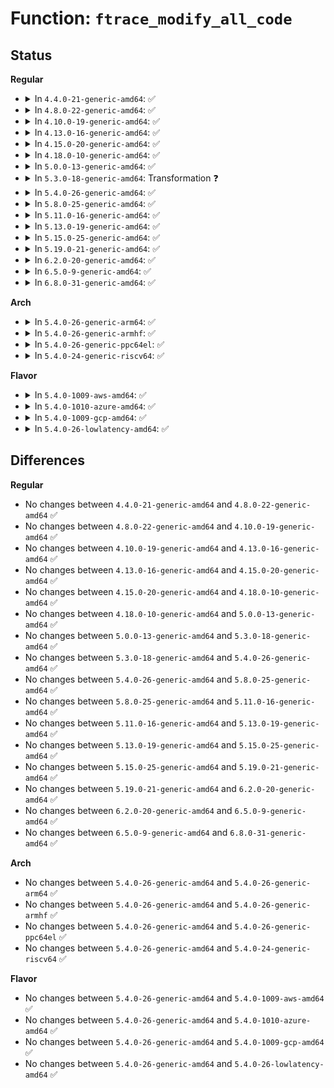 # Function: <code>ftrace_modify_all_code</code>

## Status
<b>Regular</b>
<ul>
<li>
<details>
<summary>In <code>4.4.0-21-generic-amd64</code>: ✅</summary>

```c
void ftrace_modify_all_code(int command)
```

```json
{
  "name": "ftrace_modify_all_code",
  "collision_type": "Unique Global",
  "inline_type": "No",
  "funcs": [
    {
      "addr": 18446744071580170576,
      "name": "ftrace_modify_all_code",
      "external": true,
      "loc": "kernel/trace/ftrace.c:2452",
      "file": "kernel/trace/ftrace.c",
      "inline": "seen, unknown",
      "caller_inline": [],
      "caller_func": [
        "arch/x86/kernel/ftrace.c:arch_ftrace_update_code",
        "kernel/trace/ftrace.c:__ftrace_modify_code"
      ]
    }
  ],
  "symbols": [
    {
      "addr": 18446744071580170576,
      "name": "ftrace_modify_all_code",
      "section": ".text",
      "bind": "STB_GLOBAL",
      "size": 277
    }
  ]
}
```
</details>
</li>
<li>
<details>
<summary>In <code>4.8.0-22-generic-amd64</code>: ✅</summary>

```c
void ftrace_modify_all_code(int command)
```

```json
{
  "name": "ftrace_modify_all_code",
  "collision_type": "Unique Global",
  "inline_type": "No",
  "funcs": [
    {
      "addr": 18446744071580202832,
      "name": "ftrace_modify_all_code",
      "external": true,
      "loc": "kernel/trace/ftrace.c:2510",
      "file": "kernel/trace/ftrace.c",
      "inline": "seen, unknown",
      "caller_inline": [],
      "caller_func": [
        "arch/x86/kernel/ftrace.c:arch_ftrace_update_code",
        "kernel/trace/ftrace.c:__ftrace_modify_code"
      ]
    }
  ],
  "symbols": [
    {
      "addr": 18446744071580202832,
      "name": "ftrace_modify_all_code",
      "section": ".text",
      "bind": "STB_GLOBAL",
      "size": 277
    }
  ]
}
```
</details>
</li>
<li>
<details>
<summary>In <code>4.10.0-19-generic-amd64</code>: ✅</summary>

```c
void ftrace_modify_all_code(int command)
```

```json
{
  "name": "ftrace_modify_all_code",
  "collision_type": "Unique Global",
  "inline_type": "No",
  "funcs": [
    {
      "addr": 18446744071580243520,
      "name": "ftrace_modify_all_code",
      "external": true,
      "loc": "kernel/trace/ftrace.c:2528",
      "file": "kernel/trace/ftrace.c",
      "inline": "seen, unknown",
      "caller_inline": [],
      "caller_func": [
        "arch/x86/kernel/ftrace.c:arch_ftrace_update_code",
        "kernel/trace/ftrace.c:__ftrace_modify_code"
      ]
    }
  ],
  "symbols": [
    {
      "addr": 18446744071580243520,
      "name": "ftrace_modify_all_code",
      "section": ".text",
      "bind": "STB_GLOBAL",
      "size": 277
    }
  ]
}
```
</details>
</li>
<li>
<details>
<summary>In <code>4.13.0-16-generic-amd64</code>: ✅</summary>

```c
void ftrace_modify_all_code(int command)
```

```json
{
  "name": "ftrace_modify_all_code",
  "collision_type": "Unique Global",
  "inline_type": "No",
  "funcs": [
    {
      "addr": 18446744071580253856,
      "name": "ftrace_modify_all_code",
      "external": true,
      "loc": "kernel/trace/ftrace.c:2613",
      "file": "kernel/trace/ftrace.c",
      "inline": "seen, unknown",
      "caller_inline": [],
      "caller_func": [
        "arch/x86/kernel/ftrace.c:arch_ftrace_update_code",
        "kernel/trace/ftrace.c:__ftrace_modify_code"
      ]
    }
  ],
  "symbols": [
    {
      "addr": 18446744071580253856,
      "name": "ftrace_modify_all_code",
      "section": ".text",
      "bind": "STB_GLOBAL",
      "size": 328
    }
  ]
}
```
</details>
</li>
<li>
<details>
<summary>In <code>4.15.0-20-generic-amd64</code>: ✅</summary>

```c
void ftrace_modify_all_code(int command)
```

```json
{
  "name": "ftrace_modify_all_code",
  "collision_type": "Unique Global",
  "inline_type": "No",
  "funcs": [
    {
      "addr": 18446744071580305824,
      "name": "ftrace_modify_all_code",
      "external": true,
      "loc": "kernel/trace/ftrace.c:2589",
      "file": "kernel/trace/ftrace.c",
      "inline": "seen, unknown",
      "caller_inline": [],
      "caller_func": [
        "arch/x86/kernel/ftrace.c:arch_ftrace_update_code",
        "kernel/trace/ftrace.c:__ftrace_modify_code"
      ]
    }
  ],
  "symbols": [
    {
      "addr": 18446744071580305824,
      "name": "ftrace_modify_all_code",
      "section": ".text",
      "bind": "STB_GLOBAL",
      "size": 328
    }
  ]
}
```
</details>
</li>
<li>
<details>
<summary>In <code>4.18.0-10-generic-amd64</code>: ✅</summary>

```c
void ftrace_modify_all_code(int command)
```

```json
{
  "name": "ftrace_modify_all_code",
  "collision_type": "Unique Global",
  "inline_type": "No",
  "funcs": [
    {
      "addr": 18446744071580366512,
      "name": "ftrace_modify_all_code",
      "external": true,
      "loc": "kernel/trace/ftrace.c:2578",
      "file": "kernel/trace/ftrace.c",
      "inline": "seen, unknown",
      "caller_inline": [],
      "caller_func": [
        "arch/x86/kernel/ftrace.c:arch_ftrace_update_code",
        "kernel/trace/ftrace.c:__ftrace_modify_code"
      ]
    }
  ],
  "symbols": [
    {
      "addr": 18446744071580366512,
      "name": "ftrace_modify_all_code",
      "section": ".text",
      "bind": "STB_GLOBAL",
      "size": 328
    }
  ]
}
```
</details>
</li>
<li>
<details>
<summary>In <code>5.0.0-13-generic-amd64</code>: ✅</summary>

```c
void ftrace_modify_all_code(int command)
```

```json
{
  "name": "ftrace_modify_all_code",
  "collision_type": "Unique Global",
  "inline_type": "No",
  "funcs": [
    {
      "addr": 18446744071580422896,
      "name": "ftrace_modify_all_code",
      "external": true,
      "loc": "kernel/trace/ftrace.c:2531",
      "file": "kernel/trace/ftrace.c",
      "inline": "seen, unknown",
      "caller_inline": [],
      "caller_func": [
        "arch/x86/kernel/ftrace.c:arch_ftrace_update_code",
        "kernel/trace/ftrace.c:__ftrace_modify_code"
      ]
    }
  ],
  "symbols": [
    {
      "addr": 18446744071580422896,
      "name": "ftrace_modify_all_code",
      "section": ".text",
      "bind": "STB_GLOBAL",
      "size": 350
    }
  ]
}
```
</details>
</li>
<li>
<details>
<summary>In <code>5.3.0-18-generic-amd64</code>: Transformation ❓</summary>

```c
void ftrace_modify_all_code(int command)
```

```json
{
  "name": "ftrace_modify_all_code",
  "collision_type": "Unique Global",
  "inline_type": "No",
  "funcs": [
    {
      "addr": 0,
      "name": "ftrace_modify_all_code",
      "external": true,
      "loc": "kernel/trace/ftrace.c:2530",
      "file": "kernel/trace/ftrace.c",
      "inline": "seen, unknown",
      "caller_inline": [],
      "caller_func": [
        "arch/x86/kernel/ftrace.c:arch_ftrace_update_code",
        "kernel/trace/ftrace.c:__ftrace_modify_code"
      ]
    }
  ],
  "symbols": [
    {
      "addr": 18446744071580492318,
      "name": "ftrace_modify_all_code.cold",
      "section": ".text",
      "bind": "STB_LOCAL",
      "size": 150
    },
    {
      "addr": 18446744071580475792,
      "name": "ftrace_modify_all_code",
      "section": ".text",
      "bind": "STB_GLOBAL",
      "size": 243
    }
  ]
}
```
</details>
</li>
<li>
<details>
<summary>In <code>5.4.0-26-generic-amd64</code>: ✅</summary>

```c
void ftrace_modify_all_code(int command)
```

```json
{
  "name": "ftrace_modify_all_code",
  "collision_type": "Unique Global",
  "inline_type": "No",
  "funcs": [
    {
      "addr": 18446744071580524656,
      "name": "ftrace_modify_all_code",
      "external": true,
      "loc": "kernel/trace/ftrace.c:2531",
      "file": "kernel/trace/ftrace.c",
      "inline": "seen, unknown",
      "caller_inline": [],
      "caller_func": [
        "arch/x86/kernel/ftrace.c:arch_ftrace_update_code",
        "kernel/trace/ftrace.c:__ftrace_modify_code"
      ]
    }
  ],
  "symbols": [
    {
      "addr": 18446744071580524656,
      "name": "ftrace_modify_all_code",
      "section": ".text",
      "bind": "STB_GLOBAL",
      "size": 350
    }
  ]
}
```
</details>
</li>
<li>
<details>
<summary>In <code>5.8.0-25-generic-amd64</code>: ✅</summary>

```c
void ftrace_modify_all_code(int command)
```

```json
{
  "name": "ftrace_modify_all_code",
  "collision_type": "Unique Global",
  "inline_type": "No",
  "funcs": [
    {
      "addr": 18446744071580613712,
      "name": "ftrace_modify_all_code",
      "external": true,
      "loc": "kernel/trace/ftrace.c:2643",
      "file": "kernel/trace/ftrace.c",
      "inline": "seen, unknown",
      "caller_inline": [],
      "caller_func": [
        "arch/x86/kernel/ftrace.c:arch_ftrace_update_code",
        "kernel/trace/ftrace.c:__ftrace_modify_code"
      ]
    }
  ],
  "symbols": [
    {
      "addr": 18446744071580613712,
      "name": "ftrace_modify_all_code",
      "section": ".text",
      "bind": "STB_GLOBAL",
      "size": 350
    }
  ]
}
```
</details>
</li>
<li>
<details>
<summary>In <code>5.11.0-16-generic-amd64</code>: ✅</summary>

```c
void ftrace_modify_all_code(int command)
```

```json
{
  "name": "ftrace_modify_all_code",
  "collision_type": "Unique Global",
  "inline_type": "No",
  "funcs": [
    {
      "addr": 18446744071580603920,
      "name": "ftrace_modify_all_code",
      "external": true,
      "loc": "kernel/trace/ftrace.c:2672",
      "file": "kernel/trace/ftrace.c",
      "inline": "seen, unknown",
      "caller_inline": [],
      "caller_func": [
        "arch/x86/kernel/ftrace.c:arch_ftrace_update_code",
        "kernel/trace/ftrace.c:__ftrace_modify_code"
      ]
    }
  ],
  "symbols": [
    {
      "addr": 18446744071580603920,
      "name": "ftrace_modify_all_code",
      "section": ".text",
      "bind": "STB_GLOBAL",
      "size": 350
    }
  ]
}
```
</details>
</li>
<li>
<details>
<summary>In <code>5.13.0-19-generic-amd64</code>: ✅</summary>

```c
void ftrace_modify_all_code(int command)
```

```json
{
  "name": "ftrace_modify_all_code",
  "collision_type": "Unique Global",
  "inline_type": "No",
  "funcs": [
    {
      "addr": 18446744071580606848,
      "name": "ftrace_modify_all_code",
      "external": true,
      "loc": "kernel/trace/ftrace.c:2678",
      "file": "kernel/trace/ftrace.c",
      "inline": "seen, unknown",
      "caller_inline": [],
      "caller_func": [
        "arch/x86/kernel/ftrace.c:arch_ftrace_update_code",
        "kernel/trace/ftrace.c:__ftrace_modify_code"
      ]
    }
  ],
  "symbols": [
    {
      "addr": 18446744071580606848,
      "name": "ftrace_modify_all_code",
      "section": ".text",
      "bind": "STB_GLOBAL",
      "size": 343
    }
  ]
}
```
</details>
</li>
<li>
<details>
<summary>In <code>5.15.0-25-generic-amd64</code>: ✅</summary>

```c
void ftrace_modify_all_code(int command)
```

```json
{
  "name": "ftrace_modify_all_code",
  "collision_type": "Unique Global",
  "inline_type": "No",
  "funcs": [
    {
      "addr": 18446744071580778320,
      "name": "ftrace_modify_all_code",
      "external": true,
      "loc": "kernel/trace/ftrace.c:2679",
      "file": "kernel/trace/ftrace.c",
      "inline": "seen, unknown",
      "caller_inline": [],
      "caller_func": [
        "arch/x86/kernel/ftrace.c:arch_ftrace_update_code",
        "kernel/trace/ftrace.c:__ftrace_modify_code"
      ]
    }
  ],
  "symbols": [
    {
      "addr": 18446744071580778320,
      "name": "ftrace_modify_all_code",
      "section": ".text",
      "bind": "STB_GLOBAL",
      "size": 343
    }
  ]
}
```
</details>
</li>
<li>
<details>
<summary>In <code>5.19.0-21-generic-amd64</code>: ✅</summary>

```c
void ftrace_modify_all_code(int command)
```

```json
{
  "name": "ftrace_modify_all_code",
  "collision_type": "Unique Global",
  "inline_type": "No",
  "funcs": [
    {
      "addr": 18446744071580997296,
      "name": "ftrace_modify_all_code",
      "external": true,
      "loc": "kernel/trace/ftrace.c:2721",
      "file": "kernel/trace/ftrace.c",
      "inline": "seen, unknown",
      "caller_inline": [],
      "caller_func": [
        "arch/x86/kernel/ftrace.c:arch_ftrace_update_code",
        "kernel/trace/ftrace.c:__ftrace_modify_code"
      ]
    }
  ],
  "symbols": [
    {
      "addr": 18446744071580997296,
      "name": "ftrace_modify_all_code",
      "section": ".text",
      "bind": "STB_GLOBAL",
      "size": 364
    }
  ]
}
```
</details>
</li>
<li>
<details>
<summary>In <code>6.2.0-20-generic-amd64</code>: ✅</summary>

```c
void ftrace_modify_all_code(int command)
```

```json
{
  "name": "ftrace_modify_all_code",
  "collision_type": "Unique Global",
  "inline_type": "No",
  "funcs": [
    {
      "addr": 18446744071581296160,
      "name": "ftrace_modify_all_code",
      "external": true,
      "loc": "kernel/trace/ftrace.c:2783",
      "file": "kernel/trace/ftrace.c",
      "inline": "seen, unknown",
      "caller_inline": [],
      "caller_func": [
        "arch/x86/kernel/ftrace.c:arch_ftrace_update_code",
        "kernel/trace/ftrace.c:__ftrace_modify_code"
      ]
    }
  ],
  "symbols": [
    {
      "addr": 18446744071581296160,
      "name": "ftrace_modify_all_code",
      "section": ".text",
      "bind": "STB_GLOBAL",
      "size": 403
    }
  ]
}
```
</details>
</li>
<li>
<details>
<summary>In <code>6.5.0-9-generic-amd64</code>: ✅</summary>

```c
void ftrace_modify_all_code(int command)
```

```json
{
  "name": "ftrace_modify_all_code",
  "collision_type": "Unique Global",
  "inline_type": "No",
  "funcs": [
    {
      "addr": 18446744071581391648,
      "name": "ftrace_modify_all_code",
      "external": true,
      "loc": "kernel/trace/ftrace.c:2866",
      "file": "kernel/trace/ftrace.c",
      "inline": "seen, unknown",
      "caller_inline": [],
      "caller_func": [
        "arch/x86/kernel/ftrace.c:arch_ftrace_update_code",
        "kernel/trace/ftrace.c:__ftrace_modify_code"
      ]
    }
  ],
  "symbols": [
    {
      "addr": 18446744071581391648,
      "name": "ftrace_modify_all_code",
      "section": ".text",
      "bind": "STB_GLOBAL",
      "size": 403
    }
  ]
}
```
</details>
</li>
<li>
<details>
<summary>In <code>6.8.0-31-generic-amd64</code>: ✅</summary>

```c
void ftrace_modify_all_code(int command)
```

```json
{
  "name": "ftrace_modify_all_code",
  "collision_type": "Unique Global",
  "inline_type": "No",
  "funcs": [
    {
      "addr": 18446744071581499408,
      "name": "ftrace_modify_all_code",
      "external": true,
      "loc": "kernel/trace/ftrace.c:2832",
      "file": "kernel/trace/ftrace.c",
      "inline": "seen, unknown",
      "caller_inline": [],
      "caller_func": [
        "arch/x86/kernel/ftrace.c:arch_ftrace_update_code",
        "kernel/trace/ftrace.c:__ftrace_modify_code"
      ]
    }
  ],
  "symbols": [
    {
      "addr": 18446744071581499408,
      "name": "ftrace_modify_all_code",
      "section": ".text",
      "bind": "STB_GLOBAL",
      "size": 403
    }
  ]
}
```
</details>
</li>
</ul>
<b>Arch</b>
<ul>
<li>
<details>
<summary>In <code>5.4.0-26-generic-arm64</code>: ✅</summary>

```c
void ftrace_modify_all_code(int command)
```

```json
{
  "name": "ftrace_modify_all_code",
  "collision_type": "Unique Global",
  "inline_type": "No",
  "funcs": [
    {
      "addr": 18446603336491806016,
      "name": "ftrace_modify_all_code",
      "external": true,
      "loc": "kernel/trace/ftrace.c:2531",
      "file": "kernel/trace/ftrace.c",
      "inline": "seen, unknown",
      "caller_inline": [],
      "caller_func": [
        "arch/arm64/kernel/ftrace.c:arch_ftrace_update_code",
        "kernel/trace/ftrace.c:__ftrace_modify_code"
      ]
    }
  ],
  "symbols": [
    {
      "addr": 18446603336491806016,
      "name": "ftrace_modify_all_code",
      "section": ".text",
      "bind": "STB_GLOBAL",
      "size": 320
    }
  ]
}
```
</details>
</li>
<li>
<details>
<summary>In <code>5.4.0-26-generic-armhf</code>: ✅</summary>

```c
void ftrace_modify_all_code(int command)
```

```json
{
  "name": "ftrace_modify_all_code",
  "collision_type": "Unique Global",
  "inline_type": "No",
  "funcs": [
    {
      "addr": 3225754080,
      "name": "ftrace_modify_all_code",
      "external": true,
      "loc": "kernel/trace/ftrace.c:2531",
      "file": "kernel/trace/ftrace.c",
      "inline": "seen, unknown",
      "caller_inline": [],
      "caller_func": [
        "arch/arm/kernel/ftrace.c:__ftrace_modify_code",
        "kernel/trace/ftrace.c:__ftrace_modify_code"
      ]
    }
  ],
  "symbols": [
    {
      "addr": 3225754080,
      "name": "ftrace_modify_all_code",
      "section": ".text",
      "bind": "STB_GLOBAL",
      "size": 400
    }
  ]
}
```
</details>
</li>
<li>
<details>
<summary>In <code>5.4.0-26-generic-ppc64el</code>: ✅</summary>

```c
void ftrace_modify_all_code(int command)
```

```json
{
  "name": "ftrace_modify_all_code",
  "collision_type": "Unique Global",
  "inline_type": "No",
  "funcs": [
    {
      "addr": 13835058055284862304,
      "name": "ftrace_modify_all_code",
      "external": true,
      "loc": "kernel/trace/ftrace.c:2531",
      "file": "kernel/trace/ftrace.c",
      "inline": "seen, unknown",
      "caller_inline": [],
      "caller_func": [
        "arch/powerpc/kernel/trace/ftrace.c:arch_ftrace_update_code",
        "kernel/trace/ftrace.c:__ftrace_modify_code"
      ]
    }
  ],
  "symbols": [
    {
      "addr": 13835058055284862304,
      "name": "ftrace_modify_all_code",
      "section": ".text",
      "bind": "STB_GLOBAL",
      "size": 524
    }
  ]
}
```
</details>
</li>
<li>
<details>
<summary>In <code>5.4.0-24-generic-riscv64</code>: ✅</summary>

```c
void ftrace_modify_all_code(int command)
```

```json
{
  "name": "ftrace_modify_all_code",
  "collision_type": "Unique Global",
  "inline_type": "No",
  "funcs": [
    {
      "addr": 18446743936272117918,
      "name": "ftrace_modify_all_code",
      "external": true,
      "loc": "kernel/trace/ftrace.c:2531",
      "file": "kernel/trace/ftrace.c",
      "inline": "seen, unknown",
      "caller_inline": [],
      "caller_func": [
        "kernel/trace/ftrace.c:__ftrace_modify_code"
      ]
    }
  ],
  "symbols": [
    {
      "addr": 18446743936272117918,
      "name": "ftrace_modify_all_code",
      "section": ".text",
      "bind": "STB_GLOBAL",
      "size": 328
    }
  ]
}
```
</details>
</li>
</ul>
<b>Flavor</b>
<ul>
<li>
<details>
<summary>In <code>5.4.0-1009-aws-amd64</code>: ✅</summary>

```c
void ftrace_modify_all_code(int command)
```

```json
{
  "name": "ftrace_modify_all_code",
  "collision_type": "Unique Global",
  "inline_type": "No",
  "funcs": [
    {
      "addr": 18446744071580493456,
      "name": "ftrace_modify_all_code",
      "external": true,
      "loc": "kernel/trace/ftrace.c:2531",
      "file": "kernel/trace/ftrace.c",
      "inline": "seen, unknown",
      "caller_inline": [],
      "caller_func": [
        "arch/x86/kernel/ftrace.c:arch_ftrace_update_code",
        "kernel/trace/ftrace.c:__ftrace_modify_code"
      ]
    }
  ],
  "symbols": [
    {
      "addr": 18446744071580493456,
      "name": "ftrace_modify_all_code",
      "section": ".text",
      "bind": "STB_GLOBAL",
      "size": 350
    }
  ]
}
```
</details>
</li>
<li>
<details>
<summary>In <code>5.4.0-1010-azure-amd64</code>: ✅</summary>

```c
void ftrace_modify_all_code(int command)
```

```json
{
  "name": "ftrace_modify_all_code",
  "collision_type": "Unique Global",
  "inline_type": "No",
  "funcs": [
    {
      "addr": 18446744071580440480,
      "name": "ftrace_modify_all_code",
      "external": true,
      "loc": "kernel/trace/ftrace.c:2531",
      "file": "kernel/trace/ftrace.c",
      "inline": "seen, unknown",
      "caller_inline": [],
      "caller_func": [
        "arch/x86/kernel/ftrace.c:arch_ftrace_update_code",
        "kernel/trace/ftrace.c:__ftrace_modify_code"
      ]
    }
  ],
  "symbols": [
    {
      "addr": 18446744071580440480,
      "name": "ftrace_modify_all_code",
      "section": ".text",
      "bind": "STB_GLOBAL",
      "size": 345
    }
  ]
}
```
</details>
</li>
<li>
<details>
<summary>In <code>5.4.0-1009-gcp-amd64</code>: ✅</summary>

```c
void ftrace_modify_all_code(int command)
```

```json
{
  "name": "ftrace_modify_all_code",
  "collision_type": "Unique Global",
  "inline_type": "No",
  "funcs": [
    {
      "addr": 18446744071580484704,
      "name": "ftrace_modify_all_code",
      "external": true,
      "loc": "kernel/trace/ftrace.c:2531",
      "file": "kernel/trace/ftrace.c",
      "inline": "seen, unknown",
      "caller_inline": [],
      "caller_func": [
        "arch/x86/kernel/ftrace.c:arch_ftrace_update_code",
        "kernel/trace/ftrace.c:__ftrace_modify_code"
      ]
    }
  ],
  "symbols": [
    {
      "addr": 18446744071580484704,
      "name": "ftrace_modify_all_code",
      "section": ".text",
      "bind": "STB_GLOBAL",
      "size": 350
    }
  ]
}
```
</details>
</li>
<li>
<details>
<summary>In <code>5.4.0-26-lowlatency-amd64</code>: ✅</summary>

```c
void ftrace_modify_all_code(int command)
```

```json
{
  "name": "ftrace_modify_all_code",
  "collision_type": "Unique Global",
  "inline_type": "No",
  "funcs": [
    {
      "addr": 18446744071580540912,
      "name": "ftrace_modify_all_code",
      "external": true,
      "loc": "kernel/trace/ftrace.c:2531",
      "file": "kernel/trace/ftrace.c",
      "inline": "seen, unknown",
      "caller_inline": [],
      "caller_func": [
        "arch/x86/kernel/ftrace.c:arch_ftrace_update_code",
        "kernel/trace/ftrace.c:__ftrace_modify_code"
      ]
    }
  ],
  "symbols": [
    {
      "addr": 18446744071580540912,
      "name": "ftrace_modify_all_code",
      "section": ".text",
      "bind": "STB_GLOBAL",
      "size": 350
    }
  ]
}
```
</details>
</li>
</ul>

## Differences
<b>Regular</b>
<ul>
<li>
No changes between <code>4.4.0-21-generic-amd64</code> and <code>4.8.0-22-generic-amd64</code> ✅
</li>
<li>
No changes between <code>4.8.0-22-generic-amd64</code> and <code>4.10.0-19-generic-amd64</code> ✅
</li>
<li>
No changes between <code>4.10.0-19-generic-amd64</code> and <code>4.13.0-16-generic-amd64</code> ✅
</li>
<li>
No changes between <code>4.13.0-16-generic-amd64</code> and <code>4.15.0-20-generic-amd64</code> ✅
</li>
<li>
No changes between <code>4.15.0-20-generic-amd64</code> and <code>4.18.0-10-generic-amd64</code> ✅
</li>
<li>
No changes between <code>4.18.0-10-generic-amd64</code> and <code>5.0.0-13-generic-amd64</code> ✅
</li>
<li>
No changes between <code>5.0.0-13-generic-amd64</code> and <code>5.3.0-18-generic-amd64</code> ✅
</li>
<li>
No changes between <code>5.3.0-18-generic-amd64</code> and <code>5.4.0-26-generic-amd64</code> ✅
</li>
<li>
No changes between <code>5.4.0-26-generic-amd64</code> and <code>5.8.0-25-generic-amd64</code> ✅
</li>
<li>
No changes between <code>5.8.0-25-generic-amd64</code> and <code>5.11.0-16-generic-amd64</code> ✅
</li>
<li>
No changes between <code>5.11.0-16-generic-amd64</code> and <code>5.13.0-19-generic-amd64</code> ✅
</li>
<li>
No changes between <code>5.13.0-19-generic-amd64</code> and <code>5.15.0-25-generic-amd64</code> ✅
</li>
<li>
No changes between <code>5.15.0-25-generic-amd64</code> and <code>5.19.0-21-generic-amd64</code> ✅
</li>
<li>
No changes between <code>5.19.0-21-generic-amd64</code> and <code>6.2.0-20-generic-amd64</code> ✅
</li>
<li>
No changes between <code>6.2.0-20-generic-amd64</code> and <code>6.5.0-9-generic-amd64</code> ✅
</li>
<li>
No changes between <code>6.5.0-9-generic-amd64</code> and <code>6.8.0-31-generic-amd64</code> ✅
</li>
</ul>
<b>Arch</b>
<ul>
<li>
No changes between <code>5.4.0-26-generic-amd64</code> and <code>5.4.0-26-generic-arm64</code> ✅
</li>
<li>
No changes between <code>5.4.0-26-generic-amd64</code> and <code>5.4.0-26-generic-armhf</code> ✅
</li>
<li>
No changes between <code>5.4.0-26-generic-amd64</code> and <code>5.4.0-26-generic-ppc64el</code> ✅
</li>
<li>
No changes between <code>5.4.0-26-generic-amd64</code> and <code>5.4.0-24-generic-riscv64</code> ✅
</li>
</ul>
<b>Flavor</b>
<ul>
<li>
No changes between <code>5.4.0-26-generic-amd64</code> and <code>5.4.0-1009-aws-amd64</code> ✅
</li>
<li>
No changes between <code>5.4.0-26-generic-amd64</code> and <code>5.4.0-1010-azure-amd64</code> ✅
</li>
<li>
No changes between <code>5.4.0-26-generic-amd64</code> and <code>5.4.0-1009-gcp-amd64</code> ✅
</li>
<li>
No changes between <code>5.4.0-26-generic-amd64</code> and <code>5.4.0-26-lowlatency-amd64</code> ✅
</li>
</ul>
